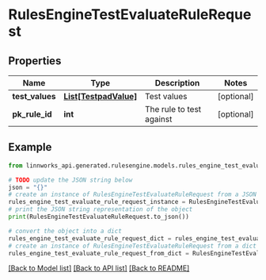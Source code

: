 # RulesEngineTestEvaluateRuleRequest


## Properties

Name | Type | Description | Notes
------------ | ------------- | ------------- | -------------
**test_values** | [**List[TestpadValue]**](TestpadValue.md) | Test values | [optional] 
**pk_rule_id** | **int** | The rule to test against | [optional] 

## Example

```python
from linnworks_api.generated.rulesengine.models.rules_engine_test_evaluate_rule_request import RulesEngineTestEvaluateRuleRequest

# TODO update the JSON string below
json = "{}"
# create an instance of RulesEngineTestEvaluateRuleRequest from a JSON string
rules_engine_test_evaluate_rule_request_instance = RulesEngineTestEvaluateRuleRequest.from_json(json)
# print the JSON string representation of the object
print(RulesEngineTestEvaluateRuleRequest.to_json())

# convert the object into a dict
rules_engine_test_evaluate_rule_request_dict = rules_engine_test_evaluate_rule_request_instance.to_dict()
# create an instance of RulesEngineTestEvaluateRuleRequest from a dict
rules_engine_test_evaluate_rule_request_from_dict = RulesEngineTestEvaluateRuleRequest.from_dict(rules_engine_test_evaluate_rule_request_dict)
```
[[Back to Model list]](../README.md#documentation-for-models) [[Back to API list]](../README.md#documentation-for-api-endpoints) [[Back to README]](../README.md)


